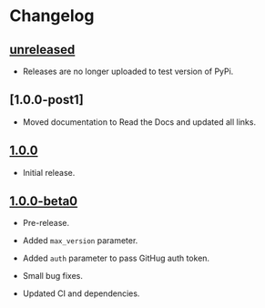# Changelog

## [unreleased]

- Releases are no longer uploaded to test version of PyPi.

## [1.0.0-post1]

- Moved documentation to Read the Docs and updated all links.

## [1.0.0]

- Initial release.

## [1.0.0-beta0]

- Pre-release.

- Added `max_version` parameter.

- Added `auth` parameter to pass GitHug auth token.

- Small bug fixes.

- Updated CI and dependencies.

[unreleased]: https://github.com/taminomara/python-vhs/compare/v1.0.0-post1...HEAD
[unreleased]: https://github.com/taminomara/python-vhs/compare/v1.0.0...v1.0.0-post1
[1.0.0]: https://github.com/taminomara/python-vhs/compare/v1.0.0-beta0...v1.0.0
[1.0.0-beta0]: https://github.com/taminomara/python-vhs/compare/v0.0.4...v1.0.0-beta0

